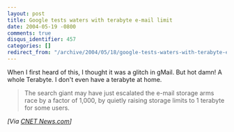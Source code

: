 ```yaml
---
layout: post
title: Google tests waters with terabyte e-mail limit
date: 2004-05-19 -0800
comments: true
disqus_identifier: 457
categories: []
redirect_from: "/archive/2004/05/18/google-tests-waters-with-terabyte-e-mail-limit.aspx/"
---
```


When I first heard of this, I thought it was a glitch in gMail. But hot
damn! A whole Terabyte. I don't even have a terabyte at home.

> The search giant may have just escalated the e-mail storage arms race
> by a factor of 1,000, by quietly raising storage limits to 1 terabyte
> for some users.

*[Via [CNET News.com](http://news.com.com/2100-1024_3-5215599.html)]*

